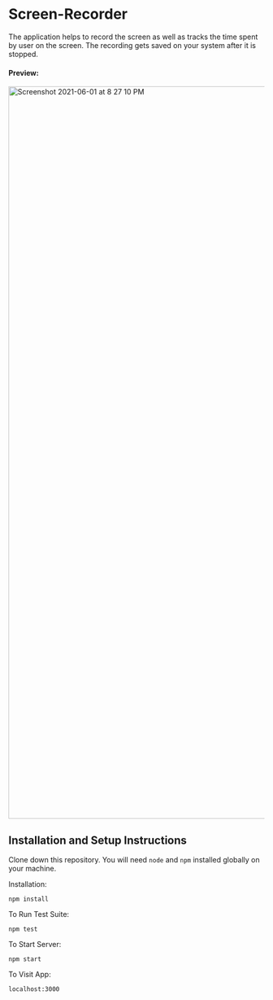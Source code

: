 # Screen-Recorder

The application helps to record the screen as well as tracks the time spent by user on the screen. The recording gets saved on your system after it is stopped. 


#### Preview:   

<img width="1439" alt="Screenshot 2021-06-01 at 8 27 10 PM" src="https://user-images.githubusercontent.com/63841527/120346205-c9f77000-c318-11eb-8912-ea935f9205c1.png">



## Installation and Setup Instructions


Clone down this repository. You will need `node` and `npm` installed globally on your machine.  

Installation:

`npm install`  

To Run Test Suite:  

`npm test`  

To Start Server:

`npm start`  

To Visit App:

`localhost:3000`  
